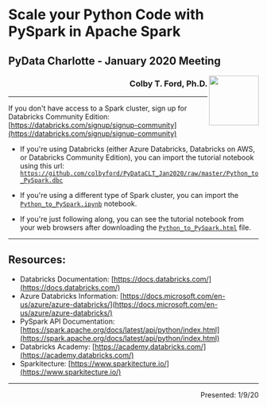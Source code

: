 # Scale your Python Code with PySpark in Apache Spark
## PyData Charlotte - January 2020 Meeting
<img src="https://pydatacharlotte.com/Ravishankar_Sivasubramaniam_0.png" width="100px" align="right">

<h3 align="right">Colby T. Ford, Ph.D.</h3>


----------------------------------------

If you don't have access to a Spark cluster, sign up for Databricks Community Edition: [https://databricks.com/signup/signup-community](https://databricks.com/signup/signup-community)


- If you're using Databricks (either Azure Databricks, Databricks on AWS, or Databricks Community Edition), you can import the tutorial notebook using this url: [`https://github.com/colbyford/PyDataCLT_Jan2020/raw/master/Python_to_PySpark.dbc`](https://github.com/colbyford/PyDataCLT_Jan2020/raw/master/Python_to_PySpark.dbc)

- If you're using a different type of Spark cluster, you can import the [`Python_to_PySpark.ipynb`](Python_to_PySpark.ipynb) notebook.

- If you're just following along, you can see the tutorial notebook from your web browsers after downloading the [`Python_to_PySpark.html`](Python_to_PySpark.html) file.

----------------------------------------

## Resources:
- Databricks Documentation: [https://docs.databricks.com/](https://docs.databricks.com/)
- Azure Databricks Information: [https://docs.microsoft.com/en-us/azure/azure-databricks/](https://docs.microsoft.com/en-us/azure/azure-databricks/)
- PySpark API Documentation: [https://spark.apache.org/docs/latest/api/python/index.html](https://spark.apache.org/docs/latest/api/python/index.html)
- Databricks Academy: [https://academy.databricks.com/](https://academy.databricks.com/)
- Sparkitecture: [https://www.sparkitecture.io/](https://www.sparkitecture.io/)


----------------------------------------
<p align="right">Presented: 1/9/20</p>